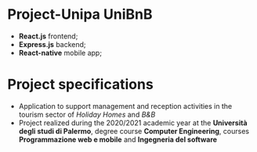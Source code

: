 # Project-Unipa UniBnB
* **React.js** frontend; 
* **Express.js** backend; 
* **React-native** mobile app; 

# Project specifications
- Application to support management and reception activities in the tourism sector of *Holiday Homes* and *B&B*
- Project realized during the 2020/2021 academic year at the **Università degli studi di Palermo**, degree course **Computer Engineering**, courses **Programmazione web e mobile** and **Ingegneria del software**
